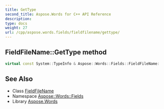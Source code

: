 ```yaml
---
title: GetType
second_title: Aspose.Words for C++ API Reference
description: 
type: docs
weight: 27
url: /cpp/aspose.words.fields/fieldfilename/gettype/
---
```

## FieldFileName::GetType method




```cpp
virtual const System::TypeInfo & Aspose::Words::Fields::FieldFileName::GetType() const override
```

## See Also

* Class [FieldFileName](../)
* Namespace [Aspose::Words::Fields](../../)
* Library [Aspose.Words](../../../)
